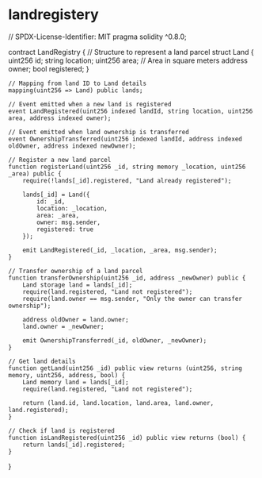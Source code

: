 # landregistery

// SPDX-License-Identifier: MIT
pragma solidity ^0.8.0;

contract LandRegistry {
    // Structure to represent a land parcel
    struct Land {
        uint256 id;
        string location;
        uint256 area; // Area in square meters
        address owner;
        bool registered;
    }

    // Mapping from land ID to Land details
    mapping(uint256 => Land) public lands;

    // Event emitted when a new land is registered
    event LandRegistered(uint256 indexed landId, string location, uint256 area, address indexed owner);

    // Event emitted when land ownership is transferred
    event OwnershipTransferred(uint256 indexed landId, address indexed oldOwner, address indexed newOwner);

    // Register a new land parcel
    function registerLand(uint256 _id, string memory _location, uint256 _area) public {
        require(!lands[_id].registered, "Land already registered");

        lands[_id] = Land({
            id: _id,
            location: _location,
            area: _area,
            owner: msg.sender,
            registered: true
        });

        emit LandRegistered(_id, _location, _area, msg.sender);
    }

    // Transfer ownership of a land parcel
    function transferOwnership(uint256 _id, address _newOwner) public {
        Land storage land = lands[_id];
        require(land.registered, "Land not registered");
        require(land.owner == msg.sender, "Only the owner can transfer ownership");

        address oldOwner = land.owner;
        land.owner = _newOwner;

        emit OwnershipTransferred(_id, oldOwner, _newOwner);
    }

    // Get land details
    function getLand(uint256 _id) public view returns (uint256, string memory, uint256, address, bool) {
        Land memory land = lands[_id];
        require(land.registered, "Land not registered");

        return (land.id, land.location, land.area, land.owner, land.registered);
    }

    // Check if land is registered
    function isLandRegistered(uint256 _id) public view returns (bool) {
        return lands[_id].registered;
    }
}
